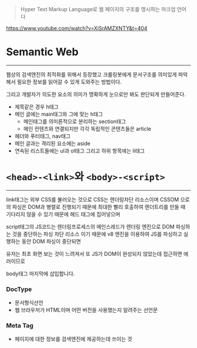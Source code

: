 > Hyper Text Markup Language로 웹 페이지의 구조를 명시하는 마크업 언어다 

https://www.youtube.com/watch?v=XiSrAMZXNTY&t=404


 

# Semantic Web
---
웹상의 검색엔진의 최적화를 위해서 등장했고
크롤링봇에게 문서구조를 의미있게 파악해서 필요한 정보를 읽어갈 수 있게 도와주는 방법이다. 

그리고 개발자가 의도한 요소의 의미가 명확하게 눈으로만 봐도 판단되게 만들어준다. 
- 제목같은 경우 h태그
- 메인 글에는 main태그와 그에 맞는 h태그
	- 메인태그를 의미론적으로 분리하는 section태그 
	- 메인 컨텐츠와 연결되지만 각각 독립적인 콘텐츠들은 article
- 헤더와 푸터태그, nav태그
- 메인 글과는 격리된 요소에는 aside
- 연속된 리스트들에는 ul과 ol태그 그리고 하위 항목에는 li태그 


# `<head>-<link>`와 `<body>-<script>`
---
link태그는 외부 CSS를 불러오는 것으로 
CSS는 렌더링차단 리소스이며 CSSOM 으로의 파싱은 DOM과 병렬로 진행되기 때문에 
최대한 빨리 호출하여 렌더트리를 만들 때 기다리지 않을 수 있기 때문에 
헤드 태그에 집어넣으며

script태그의 JS코드는 
렌더링프로세스의 메인스레드가 렌더링 엔진으로 DOM 파싱하는 것을 중단하는 파싱 차단 리소스 이기 때문에
v8 엔진을 이용하여 JS를 파싱하고 실행하는 동안 DOM 파싱이 중단되면

유저는 최초 화면 보는 것이 느려져서 
또 JS가 DOM이 완성되지 않았는데 접근하면 에러이므로 

body태그 마지막에 삽입합니다. 


 




### DocType
- 문서형식선언 
- 웹 브라우저가 HTML이며 어떤 버전을 사용했는지 알려주는 선언문


### Meta Tag
- 페이지에 대한 정보를 검색엔진에 제공하는데 쓰이는 것 


